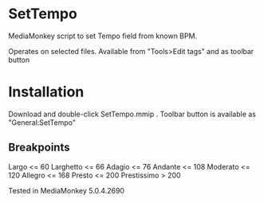 # SetTempo
MediaMonkey script to set Tempo field from known BPM.

Operates on selected files. Available from "Tools>Edit tags" and as toolbar button

# Installation
Download and double-click SetTempo.mmip .
Toolbar button is available as "General:SetTempo"

## Breakpoints
Largo <= 60
Larghetto <= 66
Adagio <= 76
Andante <= 108
Moderato <= 120
Allegro <= 168
Presto <= 200
Prestissimo > 200

Tested in MediaMonkey 5.0.4.2690
